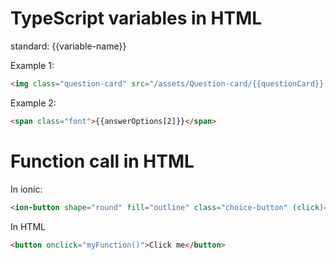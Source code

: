 # TypeScript variables in HTML
standard: {{variable-name}}

Example 1:
```html
<img class="question-card" src="/assets/Question-card/{{questionCard}}.png"/>
```

Example 2:
```html
<span class="font">{{answerOptions[2]}}</span>
```

# Function call in HTML
In ionic:
```html
<ion-button shape="round" fill="outline" class="choice-button" (click)="updateProgress(4)">
```

In HTML
```html
<button onclick="myFunction()">Click me</button>
```
